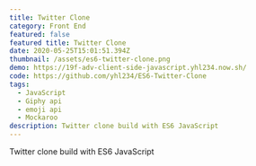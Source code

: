 ```yaml
---
title: Twitter Clone
category: Front End
featured: false
featured title: Twitter Clone
date: 2020-05-25T15:01:51.394Z
thumbnail: /assets/es6-twitter-clone.png
demo: https://19f-adv-client-side-javascript.yhl234.now.sh/
code: https://github.com/yhl234/ES6-Twitter-Clone
tags:
  - JavaScript
  - Giphy api
  - emoji api
  - Mockaroo
description: Twitter clone build with ES6 JavaScript
---
```

Twitter clone build with ES6 JavaScript